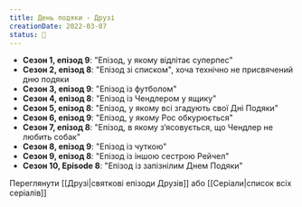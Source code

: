 ```yaml
---
title: День подяки - Друзі
creationDate: 2022-03-07
status: 🌱
---
```

- **Сезон 1, епізод 9**: "Епізод, у якому відлітає суперпес"
- **Сезон 2, епізод 8**: "Епізод зі списком", хоча технічно не присвячений дню подяки
- **Сезон 3, епізод 9**: "Епізод із футболом"
- **Сезон 4, епізод 8**: "Епізод із Чендлером у ящику"
- **Сезон 5, епізод 8**: "Епізод, у якому всі згадують свої Дні Подяки"
- **Сезон 6, епізод 9**: "Епізод, у якому Рос обкурюється"
- **Сезон 7, епізод 8**: "Епізод, в якому з‘ясовується, що Чендлер не любить собак"
- **Сезон 8, епізод 9**: "Епізод із чуткою"
- **Сезон 9, епізод 8**: "Епізод із іншою сестрою Рейчел"
- **Сезон 10, Episode 8**: "Епізод із запізнілим Днем Подяки"

Переглянути [[Друзі|святкові епізоди Друзів]] або [[Серіали|список всіх серіалів]]

